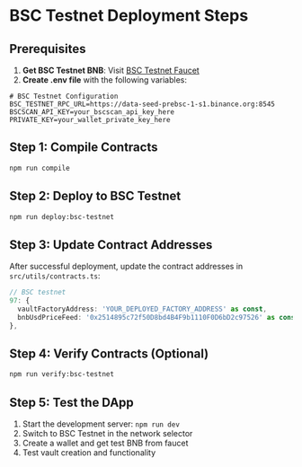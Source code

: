 # BSC Testnet Deployment Steps

## Prerequisites

1. **Get BSC Testnet BNB**: Visit [BSC Testnet Faucet](https://testnet.binance.org/faucet-smart)
2. **Create .env file** with the following variables:

```env
# BSC Testnet Configuration
BSC_TESTNET_RPC_URL=https://data-seed-prebsc-1-s1.binance.org:8545
BSCSCAN_API_KEY=your_bscscan_api_key_here
PRIVATE_KEY=your_wallet_private_key_here
```

## Step 1: Compile Contracts

```bash
npm run compile
```

## Step 2: Deploy to BSC Testnet

```bash
npm run deploy:bsc-testnet
```

## Step 3: Update Contract Addresses

After successful deployment, update the contract addresses in `src/utils/contracts.ts`:

```typescript
// BSC testnet
97: {
  vaultFactoryAddress: 'YOUR_DEPLOYED_FACTORY_ADDRESS' as const,
  bnbUsdPriceFeed: '0x2514895c72f50D8bd4B4F9b1110F0D6bD2c97526' as const, // BNB/USD
},
```

## Step 4: Verify Contracts (Optional)

```bash
npm run verify:bsc-testnet
```

## Step 5: Test the DApp

1. Start the development server: `npm run dev`
2. Switch to BSC Testnet in the network selector
3. Create a wallet and get test BNB from faucet
4. Test vault creation and functionality 